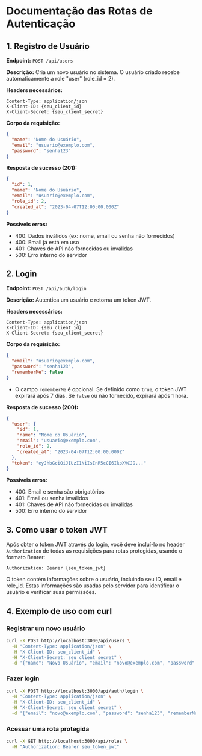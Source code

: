 # Documentação das Rotas de Autenticação

## 1. Registro de Usuário

**Endpoint:** `POST /api/users`

**Descrição:** Cria um novo usuário no sistema. O usuário criado recebe automaticamente a role "user" (role_id = 2).

**Headers necessários:**
```
Content-Type: application/json
X-Client-ID: {seu_client_id}
X-Client-Secret: {seu_client_secret}
```

**Corpo da requisição:**
```json
{
  "name": "Nome do Usuário",
  "email": "usuario@exemplo.com",
  "password": "senha123"
}
```

**Resposta de sucesso (201):**
```json
{
  "id": 1,
  "name": "Nome do Usuário",
  "email": "usuario@exemplo.com",
  "role_id": 2,
  "created_at": "2023-04-07T12:00:00.000Z"
}
```

**Possíveis erros:**
- 400: Dados inválidos (ex: nome, email ou senha não fornecidos)
- 400: Email já está em uso
- 401: Chaves de API não fornecidas ou inválidas
- 500: Erro interno do servidor

## 2. Login

**Endpoint:** `POST /api/auth/login`

**Descrição:** Autentica um usuário e retorna um token JWT.

**Headers necessários:**
```
Content-Type: application/json
X-Client-ID: {seu_client_id}
X-Client-Secret: {seu_client_secret}
```

**Corpo da requisição:**
```json
{
  "email": "usuario@exemplo.com",
  "password": "senha123",
  "rememberMe": false
}
```

* O campo `rememberMe` é opcional. Se definido como `true`, o token JWT expirará após 7 dias. Se `false` ou não fornecido, expirará após 1 hora.

**Resposta de sucesso (200):**
```json
{
  "user": {
    "id": 1,
    "name": "Nome do Usuário",
    "email": "usuario@exemplo.com",
    "role_id": 2,
    "created_at": "2023-04-07T12:00:00.000Z"
  },
  "token": "eyJhbGciOiJIUzI1NiIsInR5cCI6IkpXVCJ9..."
}
```

**Possíveis erros:**
- 400: Email e senha são obrigatórios
- 401: Email ou senha inválidos
- 401: Chaves de API não fornecidas ou inválidas
- 500: Erro interno do servidor

## 3. Como usar o token JWT

Após obter o token JWT através do login, você deve incluí-lo no header `Authorization` de todas as requisições para rotas protegidas, usando o formato Bearer:

```
Authorization: Bearer {seu_token_jwt}
```

O token contém informações sobre o usuário, incluindo seu ID, email e role_id. Estas informações são usadas pelo servidor para identificar o usuário e verificar suas permissões.

## 4. Exemplo de uso com curl

### Registrar um novo usuário
```bash
curl -X POST http://localhost:3000/api/users \
  -H "Content-Type: application/json" \
  -H "X-Client-ID: seu_client_id" \
  -H "X-Client-Secret: seu_client_secret" \
  -d '{"name": "Novo Usuário", "email": "novo@exemplo.com", "password": "senha123"}'
```

### Fazer login
```bash
curl -X POST http://localhost:3000/api/auth/login \
  -H "Content-Type: application/json" \
  -H "X-Client-ID: seu_client_id" \
  -H "X-Client-Secret: seu_client_secret" \
  -d '{"email": "novo@exemplo.com", "password": "senha123", "rememberMe": false}'
```

### Acessar uma rota protegida
```bash
curl -X GET http://localhost:3000/api/roles \
  -H "Authorization: Bearer seu_token_jwt"
``` 